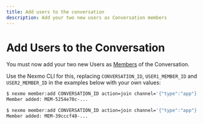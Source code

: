 ```yaml
---
title: Add users to the conversation
description: Add your two new users as Conversation members
---
```


# Add Users to the Conversation

You must now add your two new Users as [Members](/conversation/concepts/member) of the Conversation.

Use the Nexmo CLI for this, replacing `CONVERSATION_ID`, `USER1_MEMBER_ID` and `USER2_MEMBER_ID` in the examples below with your own values:

```sh
$ nexmo member:add CONVERSATION_ID action=join channel='{"type":"app"}' user_id=USER1_USER_ID
Member added: MEM-5254e70c-...

$ nexmo member:add CONVERSATION_ID action=join channel='{"type":"app"}' user_id=USER2_MEMBER_ID
Member added: MEM-39cccf48-...
```